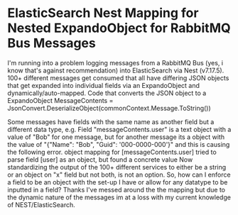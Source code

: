 
# ElasticSearch Nest Mapping for Nested ExpandoObject for RabbitMQ Bus Messages

I'm running into a problem logging messages from a RabbitMQ Bus (yes, i know that's against recommendation) into ElasticSearch via Nest (v7.17.5). 100+ different messages get consumed that all have differing JSON objects that get expanded into individual fields via an ExpandoObject and dynamically/auto-mapped.
Code that converts the JSON object to a ExpandoObject
MessageContents = JsonConvert.DeserializeObject<ExpandoObject>(commonContext.Message.ToString())

Some messages have fields with the same name as another field but a different data type, e.g. Field "messageContents.user" is a text object with a value of "Bob" for one message, but for another message its a object with the value of "{"Name": "Bob", "Guid": '000-0000-000'}" and this is causing the following error.
object mapping for [messageContents.user] tried to parse field [user] as an object, but found a concrete value
Now standardizing the output of the 100+ different services to either be a string or an object on "x" field but not both, is not an option.
So, how can I enforce a field to be an object with the set-up I have or allow for any datatype to be inputted in a field?
Thanks
I've messed around the the mapping but due to the dynamic nature of the messages im at a loss with my current knowledge of NEST/ElasticSearch.

        